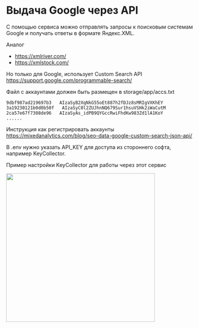 # Выдача Google через API
С помощью сервиса можно отправлять запросы к поисковым системам Google и получать ответы в формате Яндекс.XML.

Аналог 
* https://xmlriver.com/
* https://xmlstock.com/ 

Но только для Google, использует Custom Search API  https://support.google.com/programmable-search/


Файл с аккаунтами должен быть размещен в storage/app/accs.txt
```
9dbf987ad219697b3   AIzaSyB2XqNkG55oEt887h2fDJz8sMRIgVXKhEY
3a19230121b0d0b50f   AIzaSyC0l2ZUJhnNQ679Sur1hsuVSHk2iWaCutM
2ca57e67f7308de96   AIzaSyAs_idPB9QYGccRwiFhdKw983Zd1lA1KoY
......
```
Инструкция как регистрировать аккаунты https://mixedanalytics.com/blog/seo-data-google-custom-search-json-api/

В .env нужно указать API_KEY для доступа из стороннего софта, например KeyCollector.

Пример настройки KeyCollector для работы через этот сервис

<img src="https://codelockerlab.com/github/kcapisample.png" width="400">
